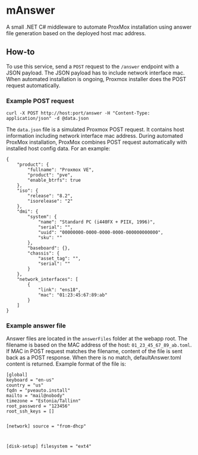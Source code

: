 # mAnswer
A small .NET C# middleware to automate ProxMox installation using answer file generation based on the deployed host mac address.

## How-to
<p>To use this service, send a <code>POST</code> request to the <code>/answer</code> endpoint with a JSON payload. The JSON payload has to include network interface mac. When automated installation is ongoing, Proxmox installer does the POST request automatically.</p>
        <h3>Example POST request</h3>
        <pre><code>curl -X POST http://host:port/answer -H "Content-Type: application/json" -d @data.json</code></pre>
        <p>The <code>data.json</code> file is a simulated Proxmox POST request. It contains host information including network interface mac address. During automated ProxMox installation, ProxMox combines POST request automatically with installed host config data. For an example:</p>
        <pre><code>{
    "product": {
        "fullname": "Proxmox VE",
        "product": "pve",
        "enable_btrfs": true
    },
    "iso": {
        "release": "8.2",
        "isorelease": "2"
    },
    "dmi": {
        "system": {
            "name": "Standard PC (i440FX + PIIX, 1996)",
            "serial": "",
            "uuid": "00000000-0000-0000-0000-000000000000",
            "sku": ""
        },
        "baseboard": {},
        "chassis": {
            "asset_tag": "",
            "serial": ""
        }
    },
    "network_interfaces": [
        {
            "link": "ens18",
            "mac": "01:23:45:67:89:ab"
        }
    ]
}</code></pre>
        <h3>Example answer file</h3>
        <p>Answer files are located in the <code>answerFiles</code> folder at the webapp root. The filename is based on the MAC address of the host: <code>01_23_45_67_89_ab.toml</code>. If MAC in POST request matches the filename, content of the file is sent back as a POST response. When there is no match, defaultAnswer.toml content is returned. Example format of the file is:</p>
        <pre><code>[global]
keyboard = "en-us"
country = "us"
fqdn = "pveauto.install"
mailto = "mail@nobody"
timezone = "Estonia/Tallinn"
root_password = "123456"
root_ssh_keys = []

[network]
source = "from-dhcp"

[disk-setup]
filesystem = "ext4"</code></pre>
